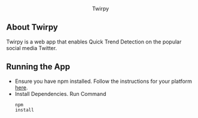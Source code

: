<p align="center">Twirpy</p>

<!--<p align="center">
<a href="https://travis-ci.org/laravel/framework"><img src="https://travis-ci.org/laravel/framework.svg" alt="Build Status"></a>
<a href="https://packagist.org/packages/laravel/framework"><img src="https://poser.pugx.org/laravel/framework/d/total.svg" alt="Total Downloads"></a>
<a href="https://packagist.org/packages/laravel/framework"><img src="https://poser.pugx.org/laravel/framework/v/stable.svg" alt="Latest Stable Version"></a>
<a href="https://packagist.org/packages/laravel/framework"><img src="https://poser.pugx.org/laravel/framework/license.svg" alt="License"></a>
</p>-->

## About Twirpy

Twirpy is a web app that enables Quick Trend Detection on the popular social media Twitter.

## Running the App
- Ensure you have npm installed. Follow the instructions for your platform <a href="https://github.com/npm/npm">here</a>.
- Install Dependencies. Run Command <pre><code>npm install</code></pre>



